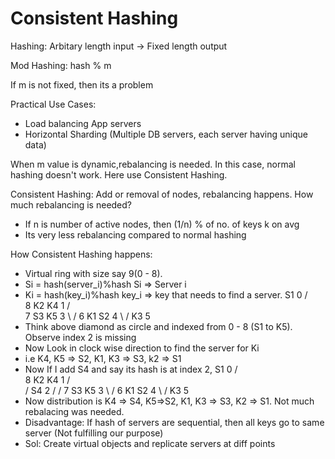 # Consistent Hashing

Hashing: Arbitary length input -> Fixed length output

Mod Hashing: hash % m

If m is not fixed, then its a problem

Practical Use Cases:
 - Load balancing App servers
 - Horizontal Sharding (Multiple DB servers, each server having unique data)

When m value is dynamic,rebalancing is needed. In this case, normal hashing doesn't work. Here use Consistent Hashing. 

Consistent Hashing: Add or removal of nodes, rebalancing happens. How much rebalancing is needed?
 - If n is number of active nodes, then (1/n) % of no. of keys k on avg
 - Its very less rebalancing compared to normal hashing

How Consistent Hashing happens:
 - Virtual ring with size say 9(0 - 8).
 - Si = hash(server_i)%hash Si => Server i
 - Ki = hash(key_i)%hash key_i => key that needs to find a server.
                         S1 0
                       /   \
                  8  K2      K4 1
                    /         \
                7 S3          K5 3
                     \         /
                    6 K1      S2 4
                        \    /
                          K3 5
 - Think above diamond as circle and indexed from 0 - 8 (S1 to K5). Observe index 2 is missing
 - Now Look in clock wise direction to find the server for Ki
 - i.e K4, K5 => S2, K1, K3 => S3, k2 => S1
 - Now If I add S4 and say its hash is at index 2,
                         S1 0
                       /   \
                  8  K2      K4 1
                    /         \
                   /           S4 2
                  /            /
                7 S3          K5 3
                  \         /
                  6 K1      S2 4
                     \    /
                       K3 5
 - Now distribution is K4 => S4, K5=>S2, K1, K3 => S3, K2 => S1. Not much rebalacing was needed.
 - Disadvantage: If hash of servers are sequential, then all keys go to same server (Not fulfilling our purpose)
 - Sol: Create virtual objects and replicate servers at diff points